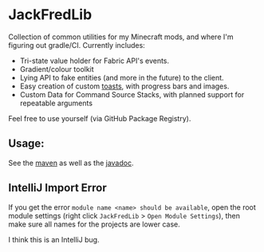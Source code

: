 # JackFredLib

Collection of common utilities for my Minecraft mods, and where I'm figuring out gradle/CI. Currently includes:

- Tri-state value holder for Fabric API's events.
- Gradient/colour toolkit
- Lying API to fake entities (and more in the future) to the client.
- Easy creation of custom [toasts](https://en.wikipedia.org/wiki/Pop-up_notification), with progress bars and images.
- Custom Data for Command Source Stacks, with planned support for repeatable arguments

Feel free to use yourself (via GitHub Package Registry).

## Usage:

See the [maven](https://maven.jackf.red/#/releases) as well as the [javadoc](https://maven.jackf.red/javadoc/releases/red/jackf/jackfredlib/jackfredlib/latest).

## IntelliJ Import Error

If you get the error `module name <name> should be available`, open the root module settings 
(right click `JackFredLib` > `Open Module Settings`), then make sure all names for the projects are lower case.

I think this is an IntelliJ bug.